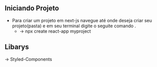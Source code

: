 ## Iniciando Projeto
* Para criar um projeto em next-js navegue até onde deseja criar seu projeto(pasta) e em seu terminal digite o seguite comando .</br>
    * -> npx create react-app myproject


## Libarys 

-> Styled-Components